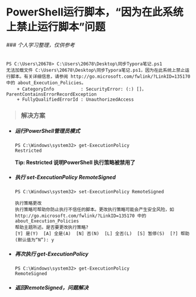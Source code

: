 # PowerShell运行脚本，“因为在此系统上禁止运行脚本”问题

###### ### 个人学习整理，仅供参考

```
PS C:\Users\20678> C:\Users\20678\Desktop\同步Typora笔记.ps1
无法加载文件 C:\Users\20678\Desktop\同步Typora笔记.ps1，因为在此系统上禁止运行脚本。有关详细信息，请参阅 http://go.microsoft.com/fwlink/?LinkID=135170 中的 about_Execution_Policies。
    + CategoryInfo          : SecurityError: (:) []，ParentContainsErrorRecordException
    + FullyQualifiedErrorId : UnauthorizedAccess
```

> ### 解决方案

+ ##### 运行PowerShell管理员模式

  ``` 
  PS C:\Windows\system32> get-ExecutionPolicy
  Restricted
  ```

  **Tip:  Restricted 说明PowerShell 执行策略被禁用了**

+ ##### 执行 set-ExecutionPolicy RemoteSigned

  ```
  PS C:\Windows\system32> set-ExecutionPolicy RemoteSigned
  
  执行策略更改
  执行策略可帮助你防止执行不信任的脚本。更改执行策略可能会产生安全风险，如
  http://go.microsoft.com/fwlink/?LinkID=135170 中的 about_Execution_Policies
  帮助主题所述。是否要更改执行策略?
  [Y] 是(Y)  [A] 全是(A)  [N] 否(N)  [L] 全否(L)  [S] 暂停(S)  [?] 帮助 (默认值为“N”): y
  ```

+ ##### 再次执行 get-ExecutionPolicy

  ```
  PS C:\Windows\system32> get-ExecutionPolicy
  RemoteSigned
  ```

+ ##### 返回RemoteSigned，问题解决